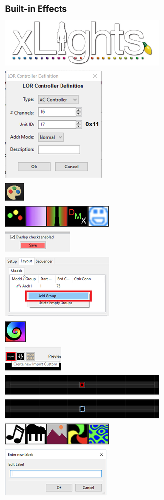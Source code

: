 # Built-in Effects

![](../../.gitbook/assets/xlights-logo.png)

![](../../.gitbook/assets/image%20%28432%29.png)

![](../../.gitbook/assets/image%20%28355%29.png)

![](../../.gitbook/assets/image-755.png)

![](../../.gitbook/assets/image%20%28701%29.png)

![](../../.gitbook/assets/image%20%28326%29.png)

![](../../.gitbook/assets/image%20%28376%29.png)

![](../../.gitbook/assets/image%20%28429%29.png)

![](../../.gitbook/assets/image%20%28255%29.png)

![](../../.gitbook/assets/image%20%28462%29.png)

![](../../.gitbook/assets/image%20%28383%29.png)

![](../../.gitbook/assets/image%20%28266%29.png)

